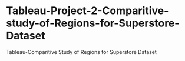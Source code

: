 # Tableau-Project-2-Comparitive-study-of-Regions-for-Superstore-Dataset
 Tableau-Comparitive Study of Regions for Superstore Dataset
